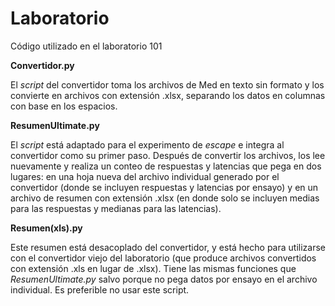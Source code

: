 # Laboratorio
Código utilizado en el laboratorio 101


**Convertidor.py**

El _script_ del convertidor toma los archivos de Med en texto sin formato y los convierte en archivos con extensión .xlsx, separando los datos en columnas con base en los espacios.

**ResumenUltimate.py**

El _script_ está adaptado para el experimento de _escape_ e integra al convertidor como su primer paso. Después de convertir los archivos, los lee nuevamente y realiza un conteo de respuestas y latencias que pega en dos lugares: en una hoja nueva del archivo individual generado por el convertidor (donde se incluyen respuestas y latencias por ensayo) y en un archivo de resumen con extensión .xlsx (en donde solo se incluyen medias para las respuestas y medianas para las latencias).

**Resumen(xls).py**

Este resumen está desacoplado del convertidor, y está hecho para utilizarse con el convertidor viejo del laboratorio (que produce archivos convertidos con extensión .xls en lugar de .xlsx). Tiene las mismas funciones que _ResumenUltimate.py_ salvo porque no pega datos por ensayo en el archivo individual. Es preferible no usar este script.
